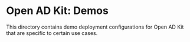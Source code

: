 # Open AD Kit: Demos

This directory contains demo deployment configurations for Open AD Kit that are specific to certain use cases.
